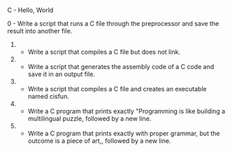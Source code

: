 C - Hello, World

0 - Write a script that runs a C file through the preprocessor and save the result into another file.

1. - Write a script that compiles a C file but does not link.

2. - Write a script that generates the assembly code of a C code and save it in an output file.

3. - Write a script that compiles a C file and creates an executable named cisfun.

4. - Write a C program that prints exactly "Programming is like building a multilingual puzzle, followed by a new line.

5. - Write a C program that prints exactly with proper grammar, but the outcome is a piece of art,, followed by a new line.

